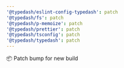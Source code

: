 ```yaml
---
'@typedash/eslint-config-typedash': patch
'@typedash/fs': patch
'@typedash/p-memoize': patch
'@typedash/prettier': patch
'@typedash/tsconfig': patch
'@typedash/typedash': patch
---
```


📦 Patch bump for new build
